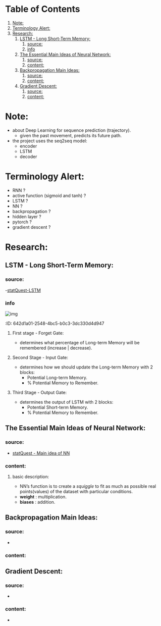 
# Table of Contents

1.  [Note:](#org4deae23)
2.  [Terminology Alert:](#org388e437)
3.  [Research:](#orgee1a37c)
    1.  [LSTM - Long Short-Term Memory:](#org62c57e9)
        1.  [source:](#org949fe5f)
        2.  [info](#orgef50dab)
    2.  [The Essential Main Ideas of Neural Network:](#orgc47b773)
        1.  [source:](#org06b99d3)
        2.  [content:](#orgf9eea57)
    3.  [Backpropagation Main Ideas:](#org2ce7688)
        1.  [source:](#org67cd5dd)
        2.  [content:](#org0274221)
    4.  [Gradient Descent:](#org22316dd)
        1.  [source:](#org476b569)
        2.  [content:](#orga6d3104)



<a id="org4deae23"></a>

# Note:

-   about Deep Learning for sequence prediction (trajectory).
    -   given the past movement, predicts its future path.
-   the project uses the seq2seq model:
    -   encoder
    -   LSTM
    -   decoder


<a id="org388e437"></a>

# Terminology Alert:

-   RNN ?
-   active function (sigmoid and tanh) ?
-   LSTM ?
-   NN ?
-   backpropagation ?
-   hidden layer ?
-   pytorch ?
-   gradient descent ?


<a id="orgee1a37c"></a>

# Research:


<a id="org62c57e9"></a>

## LSTM - Long Short-Term Memory:


<a id="org949fe5f"></a>

### source:

-[statQuest-LSTM](https://www.youtube.com/watch?v=YCzL96nL7j0)


<a id="orgef50dab"></a>

### info

![img](../../notes/org-images/LSTM.png)

:ID:       642d1a01-2548-4bc5-b0c3-3dc330d4d947

1.  First stage - Forget Gate:

    -   determines what percentage of
        Long-term Memory will be remembered
        (increase | decrease).

2.  Second Stage - Input Gate:

    -   determines how we should update the
        Long-term Memory with 2 blocks:
        -   Potential Long-term Memory.
        -   % Potential Memory to Remember.

3.  Third Stage - Output Gate:

    -   determines the output of LSTM with
        2 blocks:
        -   Potential Short-term Memory.
        -   % Potential Memory to Remember.


<a id="orgc47b773"></a>

## The Essential Main Ideas of Neural Network:


<a id="org06b99d3"></a>

### source:

-   [statQuest - Main idea of NN](https://www.youtube.com/watch?v=CqOfi41LfDw)


<a id="orgf9eea57"></a>

### content:

1.  basic description:

    -   NN&rsquo;s function is to create a *squiggle* to fit as much as possible
        real points(values) of the dataset with particular conditions.
    -   **weight** : multiplication.
    -   **biases** : addition.


<a id="org2ce7688"></a>

## Backpropagation Main Ideas:


<a id="org67cd5dd"></a>

### source:

-   


<a id="org0274221"></a>

### content:


<a id="org22316dd"></a>

## Gradient Descent:


<a id="org476b569"></a>

### source:

-   


<a id="orga6d3104"></a>

### content:

-   

